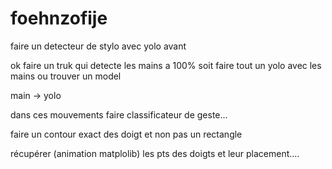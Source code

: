 # foehnzofije

faire un detecteur de stylo avec yolo avant

ok faire un truk qui detecte les mains a 100% soit faire tout un yolo avec les mains ou trouver un model

main -> yolo

dans ces mouvements faire classificateur de geste... 

faire un contour exact des doigt et non pas un rectangle

récupérer (animation matplolib) les pts des doigts et leur placement....
